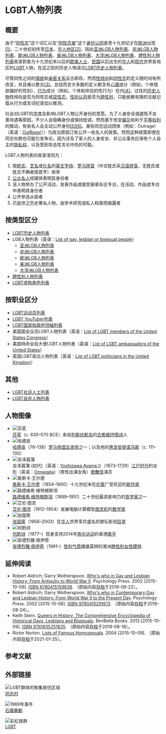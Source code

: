 # LGBT人物列表

## 概要

由于“[同性恋](/zh-sg/articles/%E5%90%8C%E6%80%A7%E6%88%80 "同性恋")”这个词汇以及“[同性恋者](/zh-sg/articles/%E5%90%8C%E5%BF%97_\(%E5%90%8C%E6%80%A7%E6%88%80\) "同志 (同性恋)")”这个[身份认同](/zh-sg/articles/%E8%BA%AB%E4%BB%BD%E8%AE%A4%E5%90%8C "身份认同")直至十九世纪才在[欧洲](/zh-sg/articles/%E6%AD%90%E6%B4%B2 "欧洲")出现[\[1\]](#cite_note-1)，二十世纪初传至[日本](/zh-sg/articles/%E6%97%A5%E6%9C%AC "日本")、[华人地区](/zh-sg/articles/%E8%8F%AF%E4%BA%BA%E5%9C%B0%E5%8D%80 "华人地区")[\[2\]](#cite_note-lesbian-2)，因此[亚洲LGB人物列表](/zh-sg/articles/%E4%BA%9E%E6%B4%B2LGB%E4%BA%BA%E7%89%A9%E5%88%97%E8%A1%A8 "亚洲LGB人物列表")、[非洲LGB人物列表](/zh-sg/articles/%E9%9D%9E%E6%B4%B2LGB%E4%BA%BA%E7%89%A9%E5%88%97%E8%A1%A8 "非洲LGB人物列表")、[欧洲LGB人物列表](/zh-sg/articles/%E6%AD%90%E6%B4%B2LGB%E4%BA%BA%E7%89%A9%E5%88%97%E8%A1%A8 "欧洲LGB人物列表")、[美洲LGB人物列表](/zh-sg/articles/%E7%BE%8E%E6%B4%B2LGB%E4%BA%BA%E7%89%A9%E5%88%97%E8%A1%A8 "美洲LGB人物列表")、[大洋洲LGB人物列表](/zh-sg/articles/%E5%A4%A7%E6%B4%8B%E6%B4%B2LGB%E4%BA%BA%E7%89%A9%E5%88%97%E8%A1%A8 "大洋洲LGB人物列表")、[跨性别人物列表](/zh-sg/articles/%E8%B7%A8%E6%80%A7%E5%88%A5%E4%BA%BA%E7%89%A9%E5%88%97%E8%A1%A8 "跨性别人物列表")收录對象为十九世纪末以后的[欧美人士](/zh-sg/articles/%E7%99%BD%E4%BA%BA "白人")、[民国](/zh-sg/articles/%E6%B0%91%E5%9C%8B%E7%B4%80%E5%B9%B4 "民国纪年")以后出生的[华人](/zh-sg/articles/%E8%8F%AF%E4%BA%BA "华人")和[现代](/zh-sg/articles/%E5%BD%93%E4%BB%A3%E5%8F%B2 "当代史")世界各地区的[LGBT](/zh-sg/articles/LGBT "LGBT")人物，在这之前的历史人物请见[LGBT历史人物列表](/zh-sg/articles/LGBT%E6%AD%B7%E5%8F%B2%E4%BA%BA%E7%89%A9%E5%88%97%E8%A1%A8 "LGBT历史人物列表")。

尽管同性之间的[情欲](/zh-sg/articles/%E6%83%85%E6%85%BE "情欲")和[亲密关系](/zh-sg/articles/%E4%BA%B2%E5%AF%86%E5%85%B3%E7%B3%BB "亲密关系")亘古即存，然而[性倾向](/zh-sg/articles/%E6%80%A7%E5%82%BE%E5%90%91 "性倾向")和[同性恋](/zh-sg/articles/%E5%90%8C%E6%80%A7%E6%88%80 "同性恋")的定义随时间有所改变，并且难以整合[\[3\]](#cite_note-3)。总括而言大多数的定义都含有[心理](/zh-sg/articles/%E5%BF%83%E7%90%86 "心理")成分（例如，个体情欲偏好的性别）、[行为](/zh-sg/articles/%E8%A1%8C%E7%82%BA "行为")成分（例如，个体和伴侣的性行为）在内[\[4\]](#cite_note-4)。过往的[历史人物](/zh-sg/articles/LGBT%E6%AD%B7%E5%8F%B2%E4%BA%BA%E7%89%A9%E5%88%97%E8%A1%A8 "LGBT历史人物列表")性倾向是否为同性恋或[双性恋](/zh-sg/articles/%E9%9B%99%E6%80%A7%E6%88%80 "双性恋")，[性别认同](/zh-sg/articles/%E6%80%A7%E5%88%A5%E8%AA%8D%E5%90%8C "性别认同")是否为[跨性别](/zh-sg/articles/%E8%B7%A8%E6%80%A7%E5%88%A5 "跨性别")，只能依赖有限的文献记载从行为或言词纪录加以推测。

社会对LGBT的态度会影响LGBT人物公开身份的意愿。为了人身安全或避免不友善待遇等原因，不少人会隐瞒身份或保持低调，然而基于改变[偏见](/zh-sg/articles/%E5%81%8F%E8%A6%8B "偏见")和利于[平等权利](/zh-sg/articles/LGBT%E6%AC%8A%E5%88%A9%E9%81%8B%E5%8B%95 "LGBT权利运动")的推动，有些名人会主动公开身份[\[5\]](#cite_note-5)[\[6\]](#cite_note-6)。某些同志运动团体（例如：Outrage!（英语：[OutRage!](/zh-sg/articles/OutRage! "en:OutRage!")））为政治原因订有公开一些名人的政策。然而这种政策即使在同志社群也可能引发争论，因为涉及了家人的人身安全、非公众事务应保有个人自主的[隐私权](/zh-sg/articles/%E9%9A%B1%E7%A7%98%E6%AC%8A "隐私权")、以及受到攻击性言论中伤的可能。

LGBT人物列表的收录准则为：

1. 按[姓氏](/zh-sg/articles/%E5%A7%93%E6%B0%8F "姓氏")、[艺名](/zh-sg/articles/%E8%97%9D%E5%90%8D "艺名")或[化名](/zh-sg/articles/%E5%8C%96%E5%90%8D "化名")的[英文字母](/zh-sg/articles/%E8%8B%B1%E6%96%87%E5%AD%97%E6%AF%8D "英文字母")、[罗马拼音](/zh-sg/articles/%E7%BE%85%E9%A6%AC%E6%8B%BC%E9%9F%B3 "罗马拼音")（中文姓氏采[汉语拼音](/zh-sg/articles/%E6%BC%A2%E8%AA%9E%E6%8B%BC%E9%9F%B3 "汉语拼音")，无姓氏或姓氏不确者按首字）排序
2. [公众](/zh-sg/articles/%E5%85%AC%E7%9C%BE%E4%BA%BA%E7%89%A9 "公众人物")[名人](/zh-sg/articles/%E5%90%8D%E6%B5%81 "名流")经媒体表明其身份者
3. 该人物举办了公开活动、发表作品或接受报章杂志专访，在活动、作品或专访中表明其身份者
4. 公开参选从政者
5. 已逝世之历史著名人物，由学术研究或私人档案而揭露者

## 按类型区分

- [LGBT历史人物列表](/zh-sg/articles/LGBT%E6%AD%B7%E5%8F%B2%E4%BA%BA%E7%89%A9%E5%88%97%E8%A1%A8 "LGBT历史人物列表")
- LGB人物列表（英语：[List of gay, lesbian or bisexual people](/zh-sg/articles/List_of_gay,_lesbian_or_bisexual_people "en:List of gay, lesbian or bisexual people")）
    - [亚洲LGB人物列表](/zh-sg/articles/%E4%BA%9E%E6%B4%B2LGB%E4%BA%BA%E7%89%A9%E5%88%97%E8%A1%A8 "亚洲LGB人物列表")
    - [非洲LGB人物列表](/zh-sg/articles/%E9%9D%9E%E6%B4%B2LGB%E4%BA%BA%E7%89%A9%E5%88%97%E8%A1%A8 "非洲LGB人物列表")
    - [欧洲LGB人物列表](/zh-sg/articles/%E6%AD%90%E6%B4%B2LGB%E4%BA%BA%E7%89%A9%E5%88%97%E8%A1%A8 "欧洲LGB人物列表")
    - [美洲LGB人物列表](/zh-sg/articles/%E7%BE%8E%E6%B4%B2LGB%E4%BA%BA%E7%89%A9%E5%88%97%E8%A1%A8 "美洲LGB人物列表")
    - [大洋洲LGB人物列表](/zh-sg/articles/%E5%A4%A7%E6%B4%8B%E6%B4%B2LGB%E4%BA%BA%E7%89%A9%E5%88%97%E8%A1%A8 "大洋洲LGB人物列表")
- [跨性别人物列表](/zh-sg/articles/%E8%B7%A8%E6%80%A7%E5%88%A5%E4%BA%BA%E7%89%A9%E5%88%97%E8%A1%A8 "跨性别人物列表")
- [LGBT虚构角色列表](/zh-sg/articles/LGBT%E8%99%9B%E6%A7%8B%E8%A7%92%E8%89%B2%E5%88%97%E8%A1%A8 "LGBT虚构角色列表")

## 按职业区分

- [LGBT运动员列表](/zh-sg/articles/LGBT%E9%81%8B%E5%8B%95%E5%93%A1%E5%88%97%E8%A1%A8 "LGBT运动员列表")
- [LGBT YouTuber列表](/zh-sg/articles/LGBT_YouTuber%E5%88%97%E8%A1%A8 "LGBT YouTuber列表")
- [LGBT国家和政府领袖列表](/zh-sg/articles/LGBT%E5%9C%8B%E5%AE%B6%E5%92%8C%E6%94%BF%E5%BA%9C%E9%A0%98%E8%A2%96%E5%88%97%E8%A1%A8 "LGBT国家和政府领袖列表")
- 美国国会议员LGBT人物列表（英语：[List of LGBT members of the United States Congress](/zh-sg/articles/List_of_LGBT_members_of_the_United_States_Congress "en:List of LGBT members of the United States Congress")）
- 美国特命全权大使LGBT人物列表（英语：[List of LGBT ambassadors of the United States](/zh-sg/articles/List_of_LGBT_ambassadors_of_the_United_States "en:List of LGBT ambassadors of the United States")）
- 英国LGBT政治人物列表（英语：[List of LGBT politicians in the United Kingdom](/zh-sg/articles/List_of_LGBT_politicians_in_the_United_Kingdom "en:List of LGBT politicians in the United Kingdom")）

## 其他

- [LGBT社运人士列表](/zh-sg/articles/LGBT%E6%AC%8A%E5%88%A9%E9%81%8B%E5%8B%95%E5%AE%B6 "LGBT权利运动家")
- [LGBT自杀人物列表](/zh-sg/articles/LGBT%E8%87%AA%E6%9D%80%E4%BA%BA%E7%89%A9%E5%88%97%E8%A1%A8 "LGBT自杀人物列表")

## 人物图像

- ![莎芙](//upload.wikimedia.org/wikipedia/commons/thumb/a/a1/Bust_Sappho_Musei_Capitolini_MC1164.jpg/80px-Bust_Sappho_Musei_Capitolini_MC1164.jpg "莎芙（c. 630–570 BCE）来自列斯伏斯岛的古希腊抒情诗人")    
    [莎芙](/zh-sg/articles/%E8%8E%8E%E8%8A%99 "莎芙")（c. 630–570 BCE）来自[列斯伏斯岛](/zh-sg/articles/%E5%88%97%E6%96%AF%E4%BC%8F%E6%96%AF%E5%B3%B6 "列斯伏斯岛")的[古希腊抒情诗](/zh-sg/articles/%E5%8F%A4%E5%B8%8C%E8%87%98%E6%8A%92%E6%83%85%E8%A9%A9 "古希腊抒情诗")人
- ![哈德良](//upload.wikimedia.org/wikipedia/commons/thumb/e/e1/Hadrian_and_Antinous_bust_British_Museum.jpg/120px-Hadrian_and_Antinous_bust_British_Museum.jpg "哈德良（76–138）罗马帝国五贤帝之一；以及他的男宠安提诺乌斯（c. 111–130）")    
    [哈德良](/zh-sg/articles/%E5%93%88%E5%BE%B7%E8%89%AF "哈德良")（76–138）[罗马帝国](/zh-sg/articles/%E7%BE%8E%E4%BA%BA%E4%BF%A1%E9%99%90%E5%B9%B3%E5%8F%B0 "罗马帝国")[五贤帝](/zh-sg/articles/%E4%BA%94%E8%B4%A4%E5%B8%9D "五贤帝")之一；以及他的[男宠](/zh-sg/articles/%E5%AD%8C%E7%AB%A5 "娈童")[安提诺乌斯](/zh-sg/articles/%E5%AE%89%E6%8F%90%E8%AB%BE%E7%83%8F%E6%96%AF "安提诺乌斯")（c. 111–130）
- ![吉泽菖蒲](//upload.wikimedia.org/wikipedia/commons/thumb/6/65/YoshizawaAyameI.jpg/120px-YoshizawaAyameI.jpg "吉泽菖蒲 (初代)（英语：Yoshizawa Ayame I）（1673–1729）江户时代的女形（英语：Onnagata）（男性出演女角）歌舞伎演员")    
    吉泽菖蒲 (初代)（英语：[Yoshizawa Ayame I](/zh-sg/articles/Yoshizawa_Ayame_I "en:Yoshizawa Ayame I")）（1673–1729）[江户时代](/zh-sg/articles/%E6%B1%9F%E6%88%B6%E6%99%82%E4%BB%A3 "江户时代")的女形（英语：[Onnagata](/zh-sg/articles/Onnagata "en:Onnagata")）（男性出演女角）[歌舞伎](/zh-sg/articles/%E6%AD%8C%E8%88%9E%E4%BC%8E "歌舞伎")演员
- ![奥斯卡·王尔德](//upload.wikimedia.org/wikipedia/commons/thumb/e/e6/Oscar_Wilde_portrait_by_Napoleon_Sarony_-_albumen.jpg/72px-Oscar_Wilde_portrait_by_Napoleon_Sarony_-_albumen.jpg "奥斯卡·王尔德（1854–1900）十九世纪末在伦敦广受欢迎的剧作家")    
    [奥斯卡·王尔德](/zh-sg/articles/%E5%A5%A7%E6%96%AF%E5%8D%A1%C2%B7%E7%8E%8B%E7%88%BE%E5%BE%B7 "奥斯卡·王尔德")（1854–1900）十九世纪末在[伦敦](/zh-sg/articles/%E5%80%AB%E6%95%A6 "伦敦")广受欢迎的[剧作家](/zh-sg/articles/%E5%8A%87%E4%BD%9C%E5%AE%B6 "剧作家")
- ![路德维希·维特根斯坦](//upload.wikimedia.org/wikipedia/commons/thumb/6/60/35._Portrait_of_Wittgenstein.jpg/86px-35._Portrait_of_Wittgenstein.jpg "路德维希·维特根斯坦（1889–1951）二十世纪最具影响力的哲学家之一")    
    [路德维希·维特根斯坦](/zh-sg/articles/%E8%B7%AF%E5%BE%B7%E7%BB%B4%E5%B8%8C%C2%B7%E7%BB%B4%E7%89%B9%E6%A0%B9%E6%96%AF%E5%9D%A6 "路德维希·维特根斯坦")（1889–1951）二十世纪最具影响力的[哲学家](/zh-sg/articles/%E5%93%B2%E5%AD%B8%E5%AE%B6 "哲学家")之一
- ![艾伦·图灵](//upload.wikimedia.org/wikipedia/commons/thumb/7/79/Alan_Turing_az_1930-as_%C3%A9vekben.jpg/93px-Alan_Turing_az_1930-as_%C3%A9vekben.jpg "艾伦·图灵（1912–1954）发展电脑计算模型图灵机的数学家")    
    [艾伦·图灵](/zh-sg/articles/%E8%89%BE%E5%80%AB%C2%B7%E5%9C%96%E9%9D%88 "艾伦·图灵")（1912–1954）发展电脑计算模型[图灵机](/zh-sg/articles/%E5%9C%96%E9%9D%88%E6%A9%9F "图灵机")的[数学家](/zh-sg/articles/%E6%95%B8%E5%AD%B8%E5%AE%B6 "数学家")
- ![张国荣](//upload.wikimedia.org/wikipedia/commons/thumb/4/4c/Leslie_Cheung_legacy.jpg/120px-Leslie_Cheung_legacy.jpg "张国荣（1956–2003）在华人世界享负盛名的歌坛影视巨星")    
    [张国荣](/zh-sg/articles/%E5%BC%B5%E5%9C%8B%E6%A6%AE "张国荣")（1956–2003）在[华人](/zh-sg/articles/%E8%8F%AF%E4%BA%BA "华人")世界享负盛名的歌坛影视[巨星](/zh-sg/articles/%E5%BD%B1%E6%98%9F "影星")
- ![何韵诗](//upload.wikimedia.org/wikipedia/commons/thumb/6/6c/Denise_Ho_Wan_Si_%28cropped%29.JPG/97px-Denise_Ho_Wan_Si_%28cropped%29.JPG "何韵诗（1977–）现身支持2014年雨伞运动的香港歌手")    
    [何韵诗](/zh-sg/articles/%E4%BD%95%E9%9F%BB%E8%A9%A9 "何韵诗")（1977–）现身支持2014年[雨伞运动](/zh-sg/articles/%E9%9B%A8%E5%82%98%E9%9D%A9%E5%91%BD "雨伞革命")的香港[歌手](/zh-sg/articles/%E6%AD%8C%E6%89%8B "歌手")
- ![安德烈雅·佩伊奇](//upload.wikimedia.org/wikipedia/commons/thumb/5/5b/Andreja_Peji%C4%87_at_Galore_Pop-up_party_%282013%29_%28cropped%29.jpg/116px-Andreja_Peji%C4%87_at_Galore_Pop-up_party_%282013%29_%28cropped%29.jpg "安德烈雅·佩伊奇（1991–）性别气质雌雄莫辨的澳洲跨性别女性模特")    
    [安德烈雅·佩伊奇](/zh-sg/articles/%E5%AE%89%E5%BE%B7%E7%83%88%E9%9B%85%C2%B7%E4%BD%A9%E4%BC%8A%E5%A5%87 "安德烈雅·佩伊奇")（1991–）[性别气质](/zh-sg/articles/%E6%80%A7%E5%88%A5%E6%B0%A3%E8%B3%AA "性别气质")雌雄莫辨的澳洲[跨性别女性](/zh-sg/articles/%E8%B7%A8%E6%80%A7%E5%88%A5%E5%A5%B3%E6%80%A7 "跨性别女性")[模特](/zh-sg/articles/%E6%A8%A1%E7%89%B9 "模特")

## 延伸阅读

- Robert Aldrich; Garry Wotherspoon. [Who's who in Gay and Lesbian History: From Antiquity to World War II](//books.google.com.tw/books?id=zLWTqBmifh0C&hl=zh-TW&source=gbs_navlinks_s). Psychology Press. 2002 \[2015-10-09\]. [ISBN 9780415159838](https://zh.wikipedia.org/wiki/Special:%E7%BD%91%E7%BB%9C%E4%B9%A6%E6%BA%90/9780415159838?oldformat=true "Special:网络书源/9780415159838"). （原始内容[存档](//web.archive.org/web/20190822231428/https://books.google.com.tw/books?id=zLWTqBmifh0C&hl=zh-TW&source=gbs_navlinks_s)于2019-08-22）。
- Robert Aldrich; Garry Wotherspoon. [Who's who in Contemporary Gay and Lesbian History: From World War II to the Present Day](//books.google.com.tw/books/about/Who_s_who_in_Contemporary_Gay_and_Lesbia.html?id=zHCOboO86eAC&redir_esc=y). Psychology Press. 2002 \[2015-10-08\]. [ISBN 9780415291613](https://zh.wikipedia.org/wiki/Special:%E7%BD%91%E7%BB%9C%E4%B9%A6%E6%BA%90/9780415291613?oldformat=true "Special:网络书源/9780415291613"). （原始内容[存档](//web.archive.org/web/20190824211812/https://books.google.com.tw/books/about/Who_s_who_in_Contemporary_Gay_and_Lesbia.html?id=zHCOboO86eAC&redir_esc=y)于2019-08-24）。
- Keith Stern. [Queers in History: The Comprehensive Encyclopedia of Historical Gays, Lesbians and Bisexuals](//books.google.com.tw/books?id=TF0Y4uACdMkC&hl=zh-TW&source=gbs_book_other_versions). BenBella Books. 2013 \[2015-10-09\]. [ISBN 9781935251835](https://zh.wikipedia.org/wiki/Special:%E7%BD%91%E7%BB%9C%E4%B9%A6%E6%BA%90/9781935251835?oldformat=true "Special:网络书源/9781935251835"). （原始内容[存档](//web.archive.org/web/20190818202822/https://books.google.com.tw/books?id=TF0Y4uACdMkC&hl=zh-TW&source=gbs_book_other_versions)于2019-08-18）。
- Rictor Norton. [Lists of Famous Homosexuals](http://rictornorton.co.uk/famous.htm). 2004 \[2015-10-09\]. （原始内容[存档](//web.archive.org/web/20210125132044/http://rictornorton.co.uk/famous.htm)于2021-01-25）。

## 参考文献

## 外部链接

![LGBT群体的聚集居住区域](https://upload.wikimedia.org/wikipedia/commons/thumb/6/68/Villagegai.jpg/180px-Villagegai.jpg)  
[同志村](/zh-sg/articles/同志村)

![1969年事件](https://upload.wikimedia.org/wikipedia/commons/thumb/2/27/Stonewall_Inn_6_pride_weekend_2016.jpg/180px-Stonewall_Inn_6_pride_weekend_2016.jpg)  
[石牆暴動](/zh-sg/articles/%E7%9F%B3%E7%89%86%E6%9A%B4%E5%8B%95)

![彩虹族群](https://upload.wikimedia.org/wikipedia/commons/thumb/4/48/Gay_Pride_Flag.svg/180px-Gay_Pride_Flag.svg.png)  
[LGBT](/zh-sg/articles/LGBT)
<!-- tcd_original_link https://www.wikiwand.com/zh-sg/articles/LGBT%E4%BA%BA%E7%89%A9%E5%88%97%E8%A1%A8 -->
